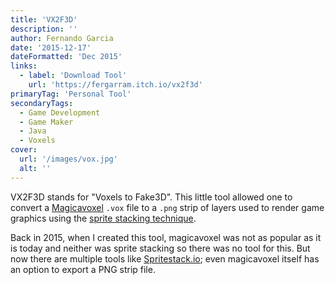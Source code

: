 ```yaml
---
title: 'VX2F3D'
description: ''
author: Fernando Garcia
date: '2015-12-17'
dateFormatted: 'Dec 2015'
links:
  - label: 'Download Tool'
    url: 'https://fergarram.itch.io/vx2f3d'
primaryTag: 'Personal Tool'
secondaryTags:
  - Game Development
  - Game Maker
  - Java
  - Voxels
cover:
  url: '/images/vox.jpg'
  alt: ''
---
```


VX2F3D stands for "Voxels to Fake3D". This little tool allowed one to convert a [Magicavoxel](https://ephtracy.github.io/) `.vox` file to a `.png` strip of layers used to render game graphics using the [sprite stacking technique](https://medium.com/@avsnoopy/beginners-guide-to-sprite-stacking-in-gamemaker-studio-2-and-magica-voxel-part-1-f7a1394569c0). 

Back in 2015, when I created this tool, magicavoxel was not as popular as it is today and neither was sprite stacking so there was no tool for this. But now there are multiple tools like [Spritestack.io](https://spritestack.io/); even magicavoxel itself has an option to export a PNG strip file.